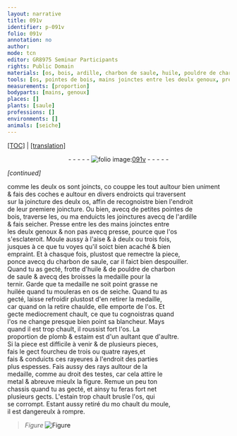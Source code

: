 ```yaml
---
layout: narrative
title: 091v
identifier: p-091v
folio: 091v
annotation: no
author:
mode: tcn
editor: GR8975 Seminar Participants
rights: Public Domain
materials: [os, bois, ardille, charbon de saule, huile, pouldre de charbon de saule, huilée, os de seiche, plomb, estaim, metal, estain]
tools: [os, pointes de bois, mains joinctes entre les deulx genoux, presse, broisses, os de seiche, chassis, moule]
measurements: [proportion]
bodyparts: [mains, genoux]
places: []
plants: [saule]
professions: []
environments: []
animals: [seiche]
---
```


 <p><a href="{{ site.baseurl }}/normalized/">[TOC]</a> | <a href="{{ site.baseurl }}/texts/p-091v_tl/" target="_blank">[translation]</a></p><div class="folio" align="center">- - - - - <a href="http://gallica.bnf.fr/ark:/12148/btv1b10500001g/f188.image" target="_blank"><img src="https://cu-mkp.github.io/2017-workshop-edition/assets/photo-icon.png" alt="folio image: " style="display:inline-block; margin-bottom:-3px;"/>091v</a> - - - - - </div>  
 
*[continued]*
  
co<span class="exp">mm</span>e les deulx <span class="tl"><span class="m">os</span></span> sont joincts, <span class="del">co</span> couppe les tout aultour bien uniment<br/> & fais des coches <span class="del">e</span> aultour en divers endroicts qui traversent<br/> sur la joincture des deulx <span class="tl"><span class="m">os</span></span>, affin de recognoistre bien l'endroit<br/> de leur premiere joincture. Ou bien, avecq de petites <span class="tl">pointes de<br/> <span class="m">bois</span></span>, traverse les, ou <span class="del">ma</span> enduicts les joinctures avecq de l'<span class="m">ardille</span><br/> & fais seicher. Presse <span class="del">entre les</span> des <span class="tl"><span class="bp">mains</span> joinctes entre<br/> les deulx <span class="bp">genoux</span></span> & non pas avecq <span class="tl">presse</span>, pource que l'<span class="tl"><span class="m">os</span></span><br/> s'esclateroit. Moule aussy à l'aise & à deulx ou trois fois,<br/> jusques à ce que tu voyes qu'il soict bien acaché & bien<br/> empraint. Et à chasque fois, plustost que remectre la piece,<br/> ponce avecq du <span class="m">charbon de <span class="pa">saule</span></span>, car il faict bien despouiller.<br/> Quand tu as gecté, frotte d'<span class="m">huile</span> & de <span class="m">pouldre de charbon<br/> de <span class="pa">saule</span></span> & avecq des <span class="tl">broisses</span> la medaille pour la<br/> ternir. Garde que ta medaille ne soit point grasse ne<br/> <span class="m">huilée</span> quand tu mouleras en <span class="tl"><span class="m">os de <span class="al">seiche</span></span></span>. Quand tu as<br/> gecté, laisse refroidir plustost d'en retirer la medaille,<br/> car quand on la retire chaulde, elle emporte de l'<span class="tl"><span class="m">os</span></span>. Et<br/> gecte mediocrement chault, ce que tu cognoistras quand<br/> l'<span class="tl"><span class="m">os</span></span> ne change presque <span class="del">bien</span> point sa blancheur. Mays<br/> quand il est trop chault, il roussist fort l'<span class="tl"><span class="m">os</span></span>. La<br/> <span class="ms">proportion</span> de <span class="m">plomb</span> & <span class="m">estaim</span> est d'un aultant que d'aultre.<br/> Si la piece est difficile à venir & de plusieurs pieces,<br/> fais le gect fourcheu de trois ou quatre rayes,<span class="del">et</span><br/> <span class="del">fais</span> & conduicts ces rayeures à l'endroit des parties<br/> plus espesses. Fais aussy des rays aultour de la<br/> medaille, co<span class="exp">mm</span>e au droit des testes, car cela attire le<br/> <span class="m">metal</span> & abreuve mieulx la figure. Remue un peu ton<br/> <span class="tl">chassis</span> quand tu as gecté, et ainsy tu feras fort net<br/> plusieurs gects. L'<span class="m">estain</span> trop chault brusle l'<span class="tl"><span class="m">os</span></span>, qui<br/> se corrompt. Estant aussy retiré <span class="del">du mo</span> chault du <span class="tl">moule</span>,<br/> il est dangereulx à rompre. 
> *Figure*
> <a href="https://drive.google.com/open?id=0B9-oNrvWdlO5Q2hHbzNsX1JlYUU" target="_blank"><img src="https://cu-mkp.github.io/GR8975-edition/assets/photo-icon.png" alt="Figure" style="display:inline-block; margin-bottom:-3px;"/></a>
 

 